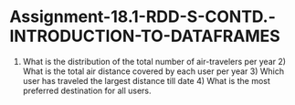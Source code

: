 # Assignment-18.1-RDD-S-CONTD.-INTRODUCTION-TO-DATAFRAMES
1) What is the distribution of the total number of air-travelers per year 2) What is the total air distance covered by each user per year 3) Which user has traveled the largest distance till date 4) What is the most preferred destination for all users.
